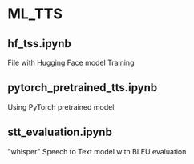 # ML_TTS
## hf_tss.ipynb
File with Hugging Face model Training

## pytorch_pretrained_tts.ipynb
Using PyTorch pretrained model

## stt_evaluation.ipynb
"whisper" Speech to Text model with BLEU evaluation